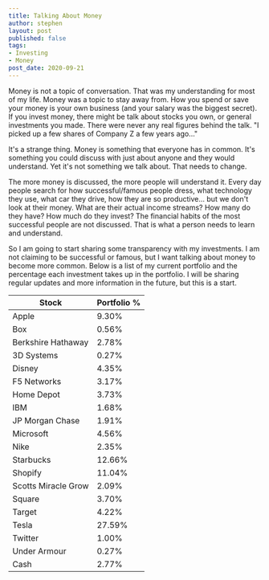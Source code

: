 ```yaml
---
title: Talking About Money
author: stephen
layout: post
published: false
tags:
- Investing
- Money
post_date: 2020-09-21
---
```

Money is not a topic of conversation. That was my understanding for most of my life. Money was a topic to stay away from. How you spend or save your money is your own business (and your salary was the biggest secret). If you invest money, there might be talk about stocks you own, or general investments you made. There were never any real figures behind the talk. "I picked up a few shares of Company Z a few years ago..." 

It's a strange thing. Money is something that everyone has in common. It's something you could discuss with just about anyone and they would understand. Yet it's not something we talk about. That needs to change.

The more money is discussed, the more people will understand it. Every day people search for how successful/famous people dress, what technology they use, what car they drive, how they are so productive... but we don't look at their money. What are their actual income streams? How many do they have? How much do they invest? The financial habits of the most successful people are not discussed. That is what a person needs to learn and understand. 

So I am going to start sharing some transparency with my investments. I am not claiming to be successful or famous, but I want talking about money to become more common. Below is a list of my current portfolio and the percentage each investment takes up in the portfolio. I will be sharing regular updates and more information in the future, but this is a start. 

| Stock               | Portfolio % |
| ---                 | ---         |
| Apple               | 9.30%       |
| Box                 | 0.56%       |
| Berkshire Hathaway  | 2.78%       |
| 3D Systems          | 0.27%       |
| Disney              | 4.35%       |
| F5 Networks         | 3.17%       |
| Home Depot          | 3.73%       |
| IBM                 | 1.68%       |
| JP Morgan Chase     | 1.91%       |
| Microsoft           | 4.56%       |
| Nike                | 2.35%       |
| Starbucks           | 12.66%      |
| Shopify             | 11.04%      |
| Scotts Miracle Grow | 2.09%       |
| Square              | 3.70%       |
| Target              | 4.22%       |
| Tesla               | 27.59%      |
| Twitter             | 1.00%       |
| Under Armour        | 0.27%       |
| Cash                | 2.77%       |


